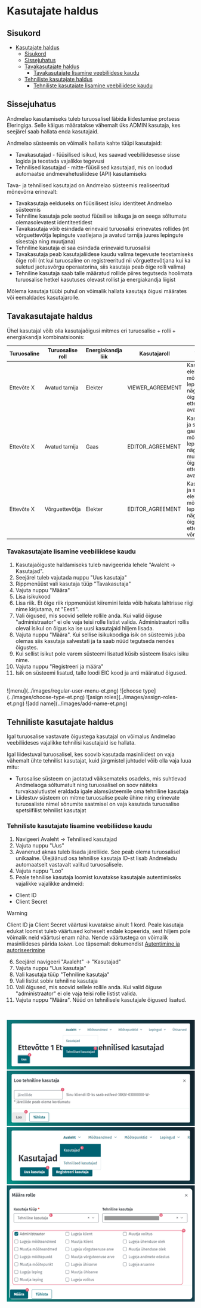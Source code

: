 # Kasutajate haldus

## Sisukord

- [Kasutajate haldus](#kasutajate-haldus)
  - [Sisukord](#sisukord)
  - [Sissejuhatus](#sissejuhatus)
  - [Tavakasutajate haldus](#tavakasutajate-haldus)
    - [Tavakasutajate lisamine veebiliidese kaudu](#tavakasutajate-lisamine-veebiliidese-kaudu)
  - [Tehniliste kasutajate haldus](#tehniliste-kasutajate-haldus)
    - [Tehniliste kasutajate lisamine veebiliidese kaudu](#tehniliste-kasutajate-lisamine-veebiliidese-kaudu)


## Sissejuhatus

Andmelao kasutamiseks tuleb turuosalisel läbida liidestumise protsess Eleringiga. Selle käigus määratakse vähemalt üks ADMIN kasutaja, kes seejärel saab hallata enda kasutajaid.

Andmelao süsteemis on võimalik hallata kahte tüüpi kasutajaid:

- Tavakasutajad - füüsilised isikud, kes saavad veebiliidesesse sisse logida ja teostada vajalikke tegevusi
- Tehnilised kasutajad - mitte-füüsilised kasutajad, mis on loodud automaatse andmevahetusliidese (API) kasutamiseks

Tava- ja tehnilised kasutajad on Andmelao süsteemis realiseeritud mõnevõrra erinevalt:

- Tavakasutaja eelduseks on füüsilisest isiku identiteet Andmelao süsteemis
- Tehniline kasutaja pole seotud füüsilise isikuga ja on seega sõltumatu olemasolevatest identiteetidest
- Tavakasutaja võib esindada erinevaid turuosalisi erinevates rollides (nt võrguettevõtja lepingute vaatlejana ja avatud tarnija juures lepingute sisestaja ning muutjana)
- Tehniline kasutaja ei saa esindada erinevaid turuosalisi
- Tavakasutaja peab kasutajaliidese kaudu valima tegevuste teostamiseks õige rolli (nt kui turuosaline on registreeritud nii võrguettevõtjana kui ka suletud jaotusvõrgu operaatorina, siis kasutaja peab õige rolli valima)
- Tehniline kasutaja saab talle määratud rollide piires tegutseda hoolimata turuosalise hetkel kasutuses olevast rollist ja energiakandja liigist

Mõlema kasutaja tüübi puhul on võimalik hallata kasutaja õigusi määrates või eemaldades kasutajarolle.

## Tavakasutajate haldus

Ühel kasutajal võib olla kasutajaõigusi mitmes eri turuosalise + rolli + energiakandja kombinatsioonis:

| Turuosaline | Turuosalise roll | Energiakandja liik | Kasutajaroll     | Tulemus                                                                                                                        |
|-------------|------------------|--------------------|------------------|--------------------------------------------------------------------------------------------------------------------------------|
| Ettevõte X  | Avatud tarnija   | Elekter            | VIEWER_AGREEMENT | Kasutaja näeb elektri mõõtepunktide lepinguid, mille nägemise õigus on ettevõtel X kui avatud tarnijal                         |
| Ettevõte X  | Avatud tarnija   | Gaas               | EDITOR_AGREEMENT | Kasutaja näeb ja saab muuta gaasi mõõtepunktide lepinguid, mille nägemise ja muutmise õigus on ettevõtel X kui avatud tarnijal |
| Ettevõte X  | Võrguettevõtja   | Elekter            | EDITOR_AGREEMENT | Kasutaja näeb ja saab muuta elektri mõõtepunktide lepinguid, mille nägemise õigus on ettevõtel X kui võrguettevõtjal           |

### Tavakasutajate lisamine veebiliidese kaudu

1. Kasutajaõiguste haldamiseks tuleb navigeerida lehele "Avaleht -> Kasutajad".
2. Seejärel tuleb vajutada nuppu "Uus kasutaja"
3. Rippmenüüst vali kasutaja tüüp "Tavakasutaja"
4. Vajuta nuppu "Määra"
5. Lisa isikukood
6. Lisa riik. Et õige riik rippmenüüst kiiremini leida võib hakata lahtrisse riigi nime kirjutama, nt "Eesti".
7. Vali õigused, mis soovid sellele rollile anda. Kui valid õiguse "administraator" ei ole vaja teisi rolle listist valida. Administraatori rollis oleval isikul on õigus ka ise uusi kasutajaid hiljem lisada.
8. Vajuta nuppu "Määra". Kui sellise isikukoodiga isik on süsteemis juba olemas siis kasutaja salvestati ja ta saab nüüd tegutseda nendes õigustes.
9. Kui sellist isikut pole varem süsteemi lisatud küsib süsteem lisaks isiku nime.
10. Vajuta nuppu "Registreeri ja määra"
11. Isik on süsteemi lisatud, talle loodi EIC kood ja anti määratud õigused.
<br />  
![menu](../images/regular-user-menu-et.png)
![choose type](../images/choose-type-et.png)
![asign roles](../images/assign-roles-et.png)
![add name](../images/add-name-et.png)

## Tehniliste kasutajate haldus

Igal turuosalise vastavate õigustega kasutajal on võimalus Andmelao veebiliideses vajalikke tehnilisi kasutajaid ise hallata.

Igal liidestuval turuosalisel, kes soovib kasutada masinliidest on vaja vähemalt ühte tehnilist kasutajat, kuid järgmistel juhtudel võib olla vaja luua mitu:

- Turosalise süsteem on jaotatud väiksemateks osadeks, mis suhtlevad Andmelaoga sõltumatult ning turuosalisel on soov näiteks turvakaalutlustel eraldada igale alamsüsteemile oma tehniline kasutaja
- Liidestuv süsteem on mitme turuosalise peale ühine ning erinevate turuosaliste nimel sõnumite saatmisel on vaja kasutada turuosalise spetsiifilist tehnilist kasutajat

### Tehniliste kasutajate lisamine veebiliidese kaudu

1. Navigeeri Avaleht -> Tehnilised kasutajad
2. Vajuta nuppu "Uus"
3. Avanenud aknas tuleb lisada järelliide. See peab olema turuosalisel unikaalne. Ülejäänud osa tehnilise kasutaja ID-st lisab Andmeladu automaatselt vastavalt valitud turuosalisele.
4. Vajuta nuppu "Loo"
5. Peale tehnilise kasutaja loomist kuvatakse kasutajale autentimiseks vajalikke vajalikke andmeid:
- Client ID
- Client Secret
> [!WARNING] 
> Client ID ja Client Secret väärtusi kuvatakse ainult 1 kord. Peale kasutaja edukat loomist tuleb väärtused koheselt endale kopeerida, sest hiljem pole võimalik neid väärtusi enam näha.
Nende väärtustega on võimalik masinliideses pärida *token*. Loe täpsemalt dokumendist [Autentimine ja autoriseerimine](03-autentimine-ja-autoriseerimine.md)
6. Seejärel navigeeri "Avaleht" -> "Kasutajad"
7. Vajuta nuppu "Uus kasutaja"
8. Vali kasutaja tüüp "Tehniline kasutaja"
9. Vali listist sobiv tehniline kasutaja
10. Vali õigused, mis soovid sellele rollile anda. Kui valid õiguse "administraator" ei ole vaja teisi rolle listist valida.
11. Vajuta nuppu "Määra". Nüüd on tehnilisele kasutajale õigused lisatud.  
<br />

![menu](../images/tu-menu-et.png)
![add suffix](../images/suffic-et.png)
![menu](../images/menu-user-tu-et.png)
![add roles](../images/assign-roles-tu-et.png)

